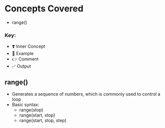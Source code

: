 # Concepts Covered

- range()

### Key:
- ❣️ Inner Concept
- 🦋 Example
- 👉 Comment
- ✅ Output

## range()
- Generates a sequence of numbers, which is commonly used to control a loop
- Basic syntax:
    - range(stop)
    - range(start, stop)
    - range(start, stop, step)